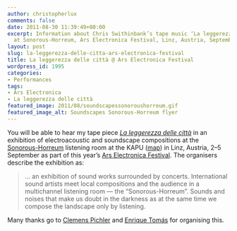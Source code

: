 ```yaml
---
author: christopherlux
comments: false
date: 2011-08-30 11:39:49+00:00
excerpt: Information about Chris Swithinbank’s tape music ‘La leggerezza delle città’
  at Sonorous-Horreum, Ars Electronica Festival, Linz, Austria, September 2011.
layout: post
slug: la-leggerezza-delle-citta-ars-electronica-festival
title: La leggerezza delle città @ Ars Electronica Festival
wordpress_id: 1995
categories:
- Performances
tags:
- Ars Electronica
- La leggerezza delle città
featured_image: 2011/08/soundscapessonoroushorreum.gif
featured_image_alt: Soundscapes Sonorous-Horreum flyer
---
```


You will be able to hear my tape piece [_La leggerezza delle città_](/2010/08/la-leggerezza-delle-citta/) in an exhibition of electroacoustic and soundscape compositions at the [Sonorous-Horreum](http://www.kapu.or.at/event/2011/09/05/soundscapes_special_ed_sonorous_horreum_0) listening room at the KAPU ([map](http://g.co/maps/62jv)) in Linz, Austria, 2–5 September as part of this year’s [Ars Electronica Festival](http://www.aec.at/festival/de/). The organisers describe the exhibition as:

> … an exhibition of sound works surrounded by concerts. International sound artists meet local compositions and the audience in a multichannel listening room — the “Sonorous-Horreum”. Sounds and noises that make us doubt in the darkness as at the same time we compose the landscape only by listening.

Many thanks go to [Clemens Pichler](http://www.fump.at/) and [Enrique Tomás](http://www.ultranoise.es/) for organising this.
